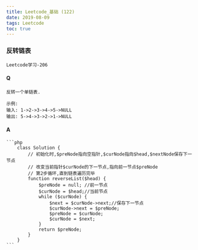 ```yaml
---
title: Leetcode_基础 (122)
date: 2019-08-09
tags: Leetcode
toc: true
---
```


### 反转链表 
    Leetcode学习-206

<!-- more -->

#### Q
    反转一个单链表.

    示例:
    输入: 1->2->3->4->5->NULL
    输出: 5->4->3->2->1->NULL

#### A
    ```php
        class Solution {
            // 初始化时,$preNode指向空指针,$curNode指向$head,$nextNode保存下一节点
            // 改变当前指针$curNode的下一节点,指向前一节点$preNode
            // 第2步循环,直到链表遍历完毕
            function reverseList($head) {
                $preNode = null; //前一节点
                $curNode = $head;//当前节点
                while ($curNode) {
                    $next = $curNode->next;//保存下一节点
                    $curNode->next = $preNode;
                    $preNode = $curNode;
                    $curNode = $next;
                }
                return $preNode;
            }
        }
    ```
